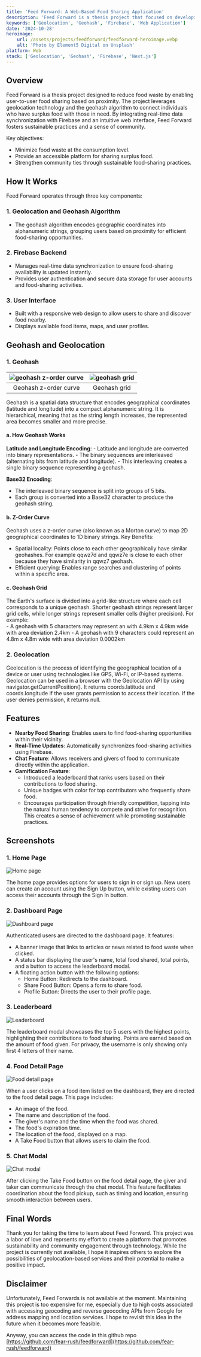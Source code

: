 ```yaml
---
title: 'Feed Forward: A Web-Based Food Sharing Application'
description: 'Feed Forward is a thesis project that focused on developing a web-based application for nearby food sharing, utilizing geolocation technology and the geohash algorithm.'
keywords: ['Geolocation', 'Geohash', 'Firebase', 'Web Application']
date: '2024-10-28'
heroimage:
    url: /assets/projects/feedforward/feedforward-heroimage.webp
    alt: 'Photo by Element5 Digital on Unsplash'
platform: Web
stack: ['Geolocation', 'Geohash', 'Firebase', 'Next.js']
---
```


## Overview

Feed Forward is a thesis project designed to reduce food waste by enabling user-to-user food sharing based on proximity. The project leverages geolocation technology and the geohash algorithm to connect individuals who have surplus food with those in need. By integrating real-time data synchronization with Firebase and an intuitive web interface, Feed Forward fosters sustainable practices and a sense of community.

Key objectives:
- Minimize food waste at the consumption level.
- Provide an accessible platform for sharing surplus food.
- Strengthen community ties through sustainable food-sharing practices.

## How It Works


Feed Forward operates through three key components:

### 1. Geolocation and Geohash Algorithm
- The geohash algorithm encodes geographic coordinates into alphanumeric strings, grouping users based on proximity for efficient food-sharing opportunities.

### 2. Firebase Backend
- Manages real-time data synchronization to ensure food-sharing availability is updated instantly.
- Provides user authentication and secure data storage for user accounts and food-sharing activities.

### 3. User Interface
- Built with a responsive web design to allow users to share and discover food nearby.
- Displays available food items, maps, and user profiles.

## Geohash and Geolocation

### 1. Geohash
![geohash z-order curve](/assets/projects/feedforward/geohash-1.webp)|![geohash grid](/assets/projects/feedforward/geohash-2.webp)
:-------------------------:|:-------------------------:
<center> Geohash z-order curve </center> |  <center> Geohash grid </center>

Geohash is a spatial data structure that encodes geographical coordinates (latitude and longitude) into a compact alphanumeric string. It is hierarchical, meaning that as the string length increases, the represented area becomes smaller and more precise.

#### a. How Geohash Works
**Latitude and Longitude Encoding**:
    - Latitude and longitude are converted into binary representations.
    - The binary sequences are interleaved (alternating bits from latitude and longitude).
    - This interleaving creates a single binary sequence representing a geohash.

**Base32 Encoding**:
   - The interleaved binary sequence is split into groups of 5 bits.
   - Each group is converted into a Base32 character to produce the geohash string.

#### b. Z-Order Curve
Geohash uses a z-order curve (also known as a Morton curve) to map 2D geographical coordinates to 1D binary strings.
Key Benefits:
  - Spatial locality: Points close to each other geographically have similar geohashes. For example qqwz7d and qqwz7e is close to each other because they have similarity in qqwz7 geohash.
  - Efficient querying: Enables range searches and clustering of points within a specific area.

#### c. Geohash Grid
The Earth's surface is divided into a grid-like structure where each cell corresponds to a unique geohash. Shorter geohash strings represent larger grid cells, while longer strings represent smaller cells (higher precision). For example:  
    - A geohash with 5 characters may represent an with 4.9km x 4.9km wide with area deviation 2.4km
    - A geohash with 9 characters could represent an 4.8m x 4.8m wide with area deviation 0.0002km


### 2. Geolocation
Geolocation is the process of identifying the geographical location of a device or user using technologies like GPS, Wi-Fi, or IP-based systems. Geolocation can be used in a browser with the Geolocation API by using navigator.getCurrentPosition(). It returns coords.latitude and coords.longitude if the user grants permission to access their location. If the user denies permission, it returns null.

## Features

- **Nearby Food Sharing**: Enables users to find food-sharing opportunities within their vicinity.
- **Real-Time Updates**: Automatically synchronizes food-sharing activities using Firebase.
- **Chat Feature**: Allows receivers and givers of food to communicate directly within the application.
- **Gamification Feature**: 
  - Introduced a leaderboard that ranks users based on their contributions to food sharing.
  - Unique badges with color for top contributors who frequently share food.
  - Encourages participation through friendly competition, tapping into the natural human tendency to compete and strive for recognition. This creates a sense of achievement while promoting sustainable practices.

## Screenshots

### 1. Home Page
![Home page](/assets/projects/feedforward/home-page.webp)

The home page provides options for users to sign in or sign up. New users can create an account using the Sign Up button, while existing users can access their accounts through the Sign In button.

### 2. Dashboard Page
![Dashboard page](/assets/projects/feedforward/dashboard-page.webp)

Authenticated users are directed to the dashboard page. It features:
- A banner image that links to articles or news related to food waste when clicked.
- A status bar displaying the user's name, total food shared, total points, and a button to access the leaderboard modal.
- A floating action button with the following options:
  - Home Button: Redirects to the dashboard.
  - Share Food Button: Opens a form to share food.
  - Profile Button: Directs the user to their profile page.

### 3. Leaderboard
![Leaderboard](/assets/projects/feedforward/leaderboard.webp)

The leaderboard modal showcases the top 5 users with the highest points, highlighting their contributions to food sharing. Points are earned based on the amount of food given. For privacy, the username is only showing only first 4 letters of their name.

### 4. Food Detail Page
![Food detail page](/assets/projects/feedforward/fooddetail-page.webp)

When a user clicks on a food item listed on the dashboard, they are directed to the food detail page. This page includes:
- An image of the food.
- The name and description of the food.
- The giver's name and the time when the food was shared.
- The food's expiration time.
- The location of the food, displayed on a map.
- A Take Food button that allows users to claim the food.

### 5. Chat Modal
![Chat modal](/assets/projects/feedforward/chat-modal.webp)

After clicking the Take Food button on the food detail page, the giver and taker can communicate through the chat modal. This feature facilitates coordination about the food pickup, such as timing and location, ensuring smooth interaction between users.

## Final Words

Thank you for taking the time to learn about Feed Forward. This project was a labor of love and reprsents my effort to create a platform that promotes sustainability and community engagement through technology. While the project is currently not available, I hope it inspires others to explore the possibilities of geolocation-based services and their potential to make a positive impact.

## Disclaimer

Unfortunately, Feed Forwards is not available at the moment. Maintaining this project is too expensive for me, especially due to high costs associated with accessing geocoding and reverse geocoding APIs from Google for address mapping and location services. I hope to revisit this idea in the future when it becomes more feasible.

Anyway, you can access the code in this github repo [https://github.com/fear-rush/feedforward](https://github.com/fear-rush/feedforward)
